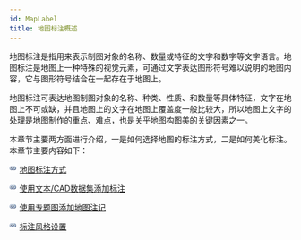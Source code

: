```yaml
---
id: MapLabel
title: 地图标注概述
---
```

地图标注是指用来表示制图对象的名称、数量或特征的文字和数字等文字语言。地图标注是地图上一种特殊的视觉元素，可通过文字表达图形符号难以说明的地图内容，它与图形符号结合在一起存在于地图上。

地图标注可表达地图制图对象的名称、种类、性质、和数量等具体特征，文字在地图上不可或缺，并且地图上的文字在地图上覆盖度一般比较大，所以地图上文字的处理是地图制作的重点、难点，也是关乎地图构图美的关键因素之一。

本章节主要两方面进行介绍，一是如何选择地图的标注方式，二是如何美化标注。本章节主要内容如下：

![](../../img/smalltitle.png) [地图标注方式](MapLabeManner.htm)

![](../../img/smalltitle.png) [使用文本/CAD数据集添加标注](DatasetToLabelExa.htm)

![](../../img/smalltitle.png) [使用专题图添加地图注记](LabelThematicExa.htm)

![](../../img/smalltitle.png) [标注风格设置](LabelStyle.htm)
